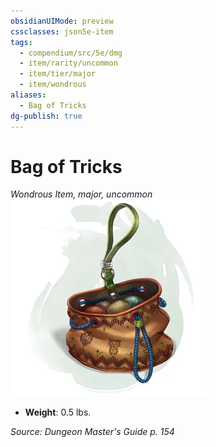 ```yaml
---
obsidianUIMode: preview
cssclasses: json5e-item
tags:
  - compendium/src/5e/dmg
  - item/rarity/uncommon
  - item/tier/major
  - item/wondrous
aliases:
  - Bag of Tricks
dg-publish: true
---
```

# Bag of Tricks
*Wondrous Item, major, uncommon*  
![](https://raw.githubusercontent.com/5etools-mirror-2/5etools-img/main/items/DMG/Bag%20of%20Tricks.webp#right)  

- **Weight**: 0.5 lbs.

*Source: Dungeon Master's Guide p. 154*